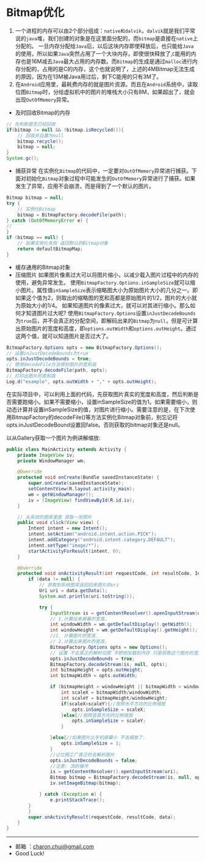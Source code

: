Bitmap优化
===
1. 一个进程的内存可以由2个部分组成：`native和dalvik`，`dalvik`就是我们平常说的`java`堆，我们创建的对象是在这里面分配的，而`bitmap`是直接在`native`上分配的。
一旦内存分配给`Java`后，以后这块内存即使释放后，也只能给`Java`的使用，所以如果`Java`突然占用了一个大块内存，即使很快释放了,`C`能用的内存也是16M减去`Java`最大占用的内存数。而`Bitmap`的生成是通过`malloc`进行内存分配的，占用的是C的内存，这个也就说明了，上述的4MBitmap无法生成的原因，因为在13M被Java用过后，剩下C能用的只有3M了。    
2. 在`Android`应用里，最耗费内存的就是图片资源。而且在`Android`系统中，读取位图`Bitmap`时，分给虚拟机中的图片的堆栈大小只有8M，如果超出了，就会出现`OutOfMemory`异常。
- 及时回收Bitmap的内存
```java
// 先判断是否已经回收
if(bitmap != null && !bitmap.isRecycled()){
    // 回收并且置为null
	bitmap.recycle();
	bitmap = null;
}
System.gc();
```
- 捕获异常
在实例化`Bitmap`的代码中，一定要对`OutOfMemory`异常进行捕获。下面对初始化`Bitmap`对象过程中可能发生的`OutOfMemory`异常进行了捕获。如果发生了异常，应用不会崩溃，而是得到了一个默认的图片。
```java
Bitmap bitmap = null;
try {
    // 实例化Bitmap
    bitmap = BitmapFactory.decodeFile(path);
} catch (OutOfMemoryError e) {
//
}
if (bitmap == null) {
    // 如果实例化失败 返回默认的Bitmap对象
    return defaultBitmapMap;
}
```
- 缓存通用的Bitmap对象
- 压缩图片
如果图片像素过大可以将图片缩小，以减少载入图片过程中的内存的使用，避免异常发生。
使用`BitmapFactory.Options.inSampleSize`就可以缩小图片。属性值`inSampleSize`表示缩略图大小为原始图片大小的几分之一。即如果这个值为2，则取出的缩略图的宽和高都是原始图片的1/2，图片的大小就为原始大小的1/4。
如果知道图片的像素过大，就可以对其进行缩小。那么如何才知道图片过大呢?
使用`BitmapFactory.Options`设置`inJustDecodeBounds`为`true`后，并不会真正的分配空间，即解码出来的`Bitmap`为`null`，但是可计算出原始图片的宽度和高度，即`options.outWidth`和`options.outHeight`。通过这两个值，就可以知道图片是否过大了。
```java
BitmapFactory.Options opts = new BitmapFactory.Options();
// 设置inJustDecodeBounds为true
opts.inJustDecodeBounds = true;
// 使用decodeFile方法得到图片的宽和高
BitmapFactory.decodeFile(path, opts);
// 打印出图片的宽和高
Log.d("example", opts.outWidth + "," + opts.outHeight);
```
在实际项目中，可以利用上面的代码，先获取图片真实的宽度和高度，然后判断是否需要跑缩小。如果不需要缩小，设置inSampleSize的值为1。如果需要缩小，则动态计算并设置inSampleSize的值，对图片进行缩小。需要注意的是，在下次使用BitmapFactory的decodeFile()等方法实例化Bitmap对象前，别忘记将opts.inJustDecodeBound设置回false。否则获取的bitmap对象还是null。

以从Gallery获取一个图片为例讲解缩放:   
```java
public class MainActivity extends Activity {
    private ImageView iv;
    private WindowManager wm;

    @Override
    protected void onCreate(Bundle savedInstanceState) {
        super.onCreate(savedInstanceState);
        setContentView(R.layout.activity_main);
        wm = getWindowManager();
        iv = (ImageView) findViewById(R.id.iv);
    }

    // 从系统的图库里面 获取一张照片
    public void click(View view) {
        Intent intent = new Intent();
        intent.setAction("android.intent.action.PICK");
        intent.addCategory("android.intent.category.DEFAULT");
        intent.setType("image/*");
        startActivityForResult(intent, 0);
    }

    @Override
    protected void onActivityResult(int requestCode, int resultCode, Intent data) {
        if (data != null) {
            // 获取到系统图库返回回来图片的uri
            Uri uri = data.getData();
            System.out.println(uri.toString());

            try {
                InputStream is = getContentResolver().openInputStream(uri);
                // 1.计算出来屏幕的宽高.
                int windowWidth = wm.getDefaultDisplay().getWidth();
                int windowHeight = wm.getDefaultDisplay().getHeight();
                //2. 计算图片的宽高.
                // 2.计算出来图片的宽高.
                BitmapFactory.Options opts = new Options();
                // 设置 不去真正的解析位图 不把他加载到内存 只是获取这个图片的宽高信息
                opts.inJustDecodeBounds = true;
                BitmapFactory.decodeStream(is, null, opts);
                int bitmapHeight = opts.outHeight;
                int bitmapWidth = opts.outWidth;

                if (bitmapHeight > windowHeight || bitmapWidth > windowWidth) {
                    int scaleX = bitmapWidth/windowWidth;
                    int scaleY = bitmapHeight/windowHeight;
                    if(scaleX>scaleY){//按照水平方向的比例缩放
                        opts.inSampleSize = scaleX;
                    }else{//按照竖直方向的比例缩放
                        opts.inSampleSize = scaleY;
                    }

                }else{//如果图片比手机屏幕小 不去缩放了.
                    opts.inSampleSize = 1;
                }
                //让位图工厂真正的去解析图片
                opts.inJustDecodeBounds = false;
                //注意: 流的操作
                is = getContentResolver().openInputStream(uri);
                Bitmap bitmap = BitmapFactory.decodeStream(is, null, opts);
                iv.setImageBitmap(bitmap);

            } catch (Exception e) {
                e.printStackTrace();
        }
        }
        super.onActivityResult(requestCode, resultCode, data);
    }
}
```

------------------------------------------
- 邮箱 ：charon.chui@gmail.com  
- Good Luck! 
